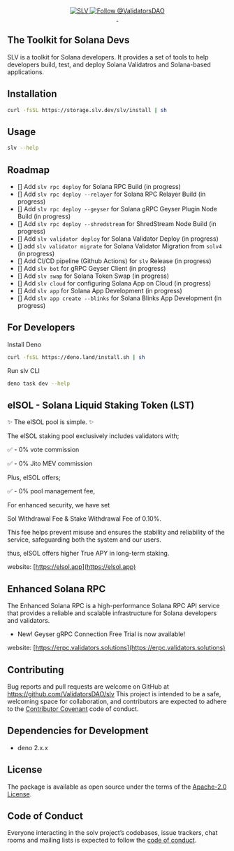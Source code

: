 <p align="center">
  <a href="">
    <img src="https://storage.slv.dev/SLVogp.jpg" alt="SLV" />
  </a>

<a href="https://twitter.com/intent/follow?screen_name=ValidatorsDAO">
    <img src="https://img.shields.io/twitter/follow/ValidatorsDAO.svg?label=Follow%20@ValidatorsDAO" alt="Follow @ValidatorsDAO" />
  </a>
  <br/>
  <!-- <a aria-label="npm version" href="https://www.npmjs.com/package/@epics-dao/solv">
    <img alt="" src="https://badgen.net/npm/v/@epics-dao/solv">
  </a>
  <a aria-label="Downloads Number" href="https://www.npmjs.com/package/@epics-dao/solv">
    <img alt="" src="https://badgen.net/npm/dt/@epics-dao/solv">
  </a> -->
  <a aria-label="License" href="https://github.com/ValidatorsDAO/slv/blob/master/LICENSE.txt">
    <img alt="" src="https://badgen.net/badge/license/Apache/blue">
  </a>
    <a aria-label="Code of Conduct" href="https://github.com/ValidatorsDAO/slv/blob/master/CODE_OF_CONDUCT.md">
    <img alt="" src="https://img.shields.io/badge/Contributor%20Covenant-2.1-4baaaa.svg">
  </a>
</p>

## The Toolkit for Solana Devs

SLV is a toolkit for Solana developers. It provides a set of tools to help
developers build, test, and deploy Solana Validatros and Solana-based
applications.

## Installation

```bash
curl -fsSL https://storage.slv.dev/slv/install | sh
```

## Usage

```bash
slv --help
```

## Roadmap

- [] Add `slv rpc deploy` for Solana RPC Build (in progress)
- [] Add `slv rpc deploy --relayer` for Solana RPC Relayer Build (in progress)
- [] Add `slv rpc deploy --geyser` for Solana gRPC Geyser Plugin Node Build (in
  progress)
- [] Add `slv rpc deploy --shredstream` for ShredStream Node Build (in progress)
- [] Add `slv validator deploy` for Solana Validator Deploy (in progress)
- [] add `slv validator migrate` for Solana Validator Migration from `solv4` (in
  progress)
- [] Add CI/CD pipeline (Github Actions) for `slv` Release (in progress)
- [] Add `slv bot` for gRPC Geyser Client (in progress)
- [] Add `slv swap` for Solana Token Swap (in progress)
- [] Add `slv cloud` for configuring Solana App on Cloud (in progress)
- [] Add `slv app` for Solana App Development (in progress)
- [] Add `slv app create --blinks` for Solana Blinks App Development (in
  progress)

## For Developers

Install Deno

```bash
curl -fsSL https://deno.land/install.sh | sh
```

Run slv CLI

```bash
deno task dev --help
```

## elSOL - Solana Liquid Staking Token (LST)

✨ The elSOL pool is simple. ✨

The elSOL staking pool exclusively includes validators with;

✅ - 0% vote commission

✅ - 0% Jito MEV commission

Plus, elSOL offers;

✅ - 0% pool management fee,

For enhanced security, we have set

Sol Withdrawal Fee & Stake Withdrawal Fee of 0.10%.

This fee helps prevent misuse and ensures the stability and reliability of the
service, safeguarding both the system and our users.

thus, elSOL offers higher True APY in long-term staking.

website: [https://elsol.app](https://elsol.app)

## Enhanced Solana RPC

The Enhanced Solana RPC is a high-performance Solana RPC API service that
provides a reliable and scalable infrastructure for Solana developers and
validators.

- New! Geyser gRPC Connection Free Trial is now available!

website: [https://erpc.validators.solutions](https://erpc.validators.solutions)

## Contributing

Bug reports and pull requests are welcome on GitHub at
https://github.com/ValidatorsDAO/slv This project is intended to be a safe,
welcoming space for collaboration, and contributors are expected to adhere to
the [Contributor Covenant](http://contributor-covenant.org) code of conduct.

## Dependencies for Development

- deno 2.x.x

## License

The package is available as open source under the terms of the
[Apache-2.0 License](https://www.apache.org/licenses/LICENSE-2.0).

## Code of Conduct

Everyone interacting in the solv project’s codebases, issue trackers, chat rooms
and mailing lists is expected to follow the
[code of conduct](https://github.com/ValidatorsDAO/slv/blob/master/CODE_OF_CONDUCT.md).
